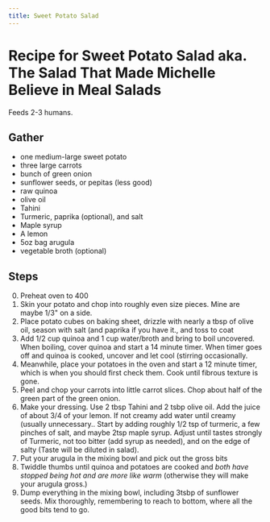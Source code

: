 ```yaml
---
title: Sweet Potato Salad
---
```



# Recipe for Sweet Potato Salad aka. The Salad That Made Michelle Believe in Meal Salads

Feeds 2-3 humans.

## Gather
- one medium-large sweet potato
- three large carrots
- bunch of green onion
- sunflower seeds, or pepitas (less good)
- raw quinoa
- olive oil
- Tahini
- Turmeric, paprika (optional), and salt
- Maple syrup
- A lemon
- 5oz bag arugula
- vegetable broth (optional)

## Steps
0. Preheat oven to 400
1. Skin your potato and chop into roughly even size pieces.  Mine are maybe 1/3" on a side.
2. Place potato cubes on baking sheet, drizzle with nearly a tbsp of olive oil, season with salt (and paprika if you have it., and toss to coat
3. Add 1/2 cup quinoa and 1 cup water/broth and bring to boil uncovered.  When boiling, cover quinoa and start a 14 minute timer.  When timer goes off and quinoa is cooked, uncover and let cool (stirring occasionally.
4. Meanwhile, place your potatoes in the oven and start a 12 minute timer, which is when you should first check them.  Cook until fibrous texture is gone.
5. Peel and chop your carrots into little carrot slices.  Chop about half of the green part of the green onion.
6. Make your dressing.  Use 2 tbsp Tahini and 2 tsbp olive oil.  Add the juice of about 3/4 of your lemon.  If not creamy add water until creamy (usually unnecessary..  Start by adding roughly 1/2 tsp of turmeric, a few pinches of salt, and maybe 2tsp maple syrup.  Adjust until tastes strongly of Turmeric, not too bitter (add syrup as needed), and on the edge of salty (Taste will be diluted in salad).
7. Put your arugula in the mixing bowl and pick out the gross bits
8. Twiddle thumbs until quinoa and potatoes are cooked and _both have stopped being hot and are more like warm_ (otherwise they will make your arugula gross.)
9. Dump everything in the mixing bowl, including 3tsbp of sunflower seeds.  Mix thoroughly, remembering to reach to bottom, where all the good bits tend to go.
